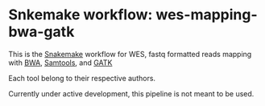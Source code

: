 # Snkemake workflow: wes-mapping-bwa-gatk

This is the [Snakemake](https://academic.oup.com/bioinformatics/article/28/19/2520/290322) workflow for WES, fastq formatted reads mapping with [BWA](https://github.com/lh3/bwa), [Samtools](https://github.com/samtools/samtools), and [GATK](https://gatkforums.broadinstitute.org/gatk)

Each tool belong to their respective authors.

Currently under active development, this pipeline is not meant to be used.
